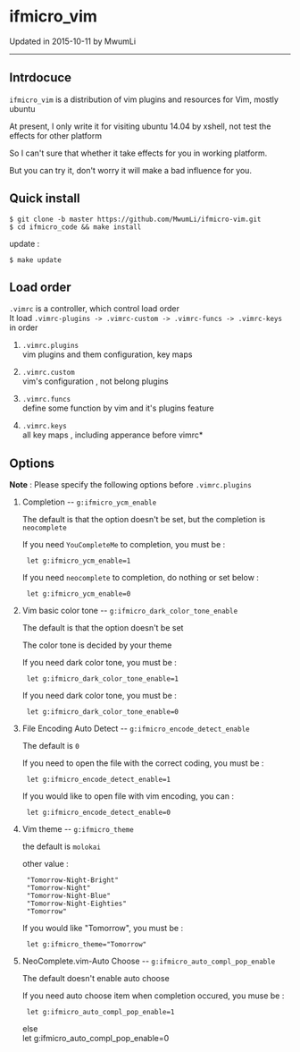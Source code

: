 # ifmicro_vim

Updated in 2015-10-11 by MwumLi

---

## Intrdocuce

`ifmicro_vim` is a distribution of vim plugins and resources for Vim, mostly ubuntu

At present, I only write it for visiting ubuntu 14.04 by xshell, not test the effects for other platform  

So I can't sure that whether it take effects for you in working platform.

But you can try it, don't worry it will  make a bad influence for you.

## Quick install

    $ git clone -b master https://github.com/MwumLi/ifmicro-vim.git
    $ cd ifmicro_code && make install 

update :  

    $ make update
    
## Load order

`.vimrc` is a controller, which control load order  
It load `.vimrc-plugins -> .vimrc-custom -> .vimrc-funcs -> .vimrc-keys` in order

1. `.vimrc.plugins`  
vim plugins and them configuration, key maps  

2. `.vimrc.custom`  
vim's configuration , not belong plugins  

3. `.vimrc.funcs`  
define some  function by vim and it's plugins feature

4. `.vimrc.keys`  
all key maps , including apperance before vimrc*

## Options

**Note** : Please specify the following options before `.vimrc.plugins`  

1. Completion -- `g:ifmicro_ycm_enable`  

   The default is that the option doesn't be set, but the completion is `neocomplete`  

   If you need `YouCompleteMe` to completion, you must be :  

        let g:ifmicro_ycm_enable=1

   If you need `neocomplete` to completion, do nothing or set below :  

        let g:ifmicro_ycm_enable=0


2. Vim basic color tone -- `g:ifmicro_dark_color_tone_enable`  

   The default is that the option doesn't be set   

   The color tone is decided by your theme  

   If you need dark color tone, you must be :  

        let g:ifmicro_dark_color_tone_enable=1

   If you need dark color tone, you must be :  

        let g:ifmicro_dark_color_tone_enable=0

3. File Encoding Auto Detect -- `g:ifmicro_encode_detect_enable`  

   The default is `0`  

   If you need to open the file with the correct coding, you must be :  

        let g:ifmicro_encode_detect_enable=1

    If you would like to open file with vim encoding, you can :  

        let g:ifmicro_encode_detect_enable=0

4. Vim theme -- `g:ifmicro_theme`

   the default is `molokai`  

   other value :  

        "Tomorrow-Night-Bright"  
        "Tomorrow-Night"
        "Tomorrow-Night-Blue"
        "Tomorrow-Night-Eighties"
        "Tomorrow"

   If you would like "Tomorrow", you must be :  

        let g:ifmicro_theme="Tomorrow"

5. NeoComplete.vim-Auto Choose -- `g:ifmicro_auto_compl_pop_enable`  

   The default doesn't enable auto choose   

   If you need auto choose item when completion occured, you muse be :  

        let g:ifmicro_auto_compl_pop_enable=1
   else   
        let g:ifmicro_auto_compl_pop_enable=0


